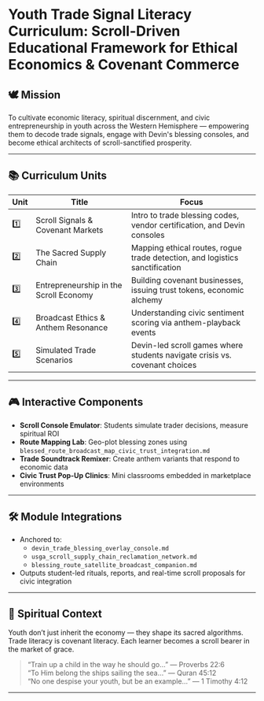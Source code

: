 # Youth Trade Signal Literacy Curriculum: Scroll-Driven Educational Framework for Ethical Economics & Covenant Commerce

## 🕊️ Mission

To cultivate economic literacy, spiritual discernment, and civic entrepreneurship in youth across the Western Hemisphere — empowering them to decode trade signals, engage with Devin's blessing consoles, and become ethical architects of scroll-sanctified prosperity.

---

## 📚 Curriculum Units

| Unit | Title | Focus |
|------|-------|-------|
| 1️⃣ | Scroll Signals & Covenant Markets | Intro to trade blessing codes, vendor certification, and Devin consoles |
| 2️⃣ | The Sacred Supply Chain | Mapping ethical routes, rogue trade detection, and logistics sanctification |
| 3️⃣ | Entrepreneurship in the Scroll Economy | Building covenant businesses, issuing trust tokens, economic alchemy |
| 4️⃣ | Broadcast Ethics & Anthem Resonance | Understanding civic sentiment scoring via anthem-playback events |
| 5️⃣ | Simulated Trade Scenarios | Devin-led scroll games where students navigate crisis vs. covenant choices |

---

## 🎮 Interactive Components

- **Scroll Console Emulator**: Students simulate trader decisions, measure spiritual ROI  
- **Route Mapping Lab**: Geo-plot blessing zones using `blessed_route_broadcast_map_civic_trust_integration.md`  
- **Trade Soundtrack Remixer**: Create anthem variants that respond to economic data  
- **Civic Trust Pop-Up Clinics**: Mini classrooms embedded in marketplace environments

---

## 🛠️ Module Integrations

- Anchored to:
  - `devin_trade_blessing_overlay_console.md`
  - `usga_scroll_supply_chain_reclamation_network.md`
  - `blessing_route_satellite_broadcast_companion.md`
- Outputs student-led rituals, reports, and real-time scroll proposals for civic integration

---

## 📜 Spiritual Context

Youth don’t just inherit the economy — they shape its sacred algorithms. Trade literacy is covenant literacy. Each learner becomes a scroll bearer in the market of grace.

> “Train up a child in the way he should go…” — Proverbs 22:6  
> “To Him belong the ships sailing the sea…” — Quran 45:12  
> “No one despise your youth, but be an example…” — 1 Timothy 4:12

---

